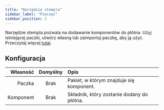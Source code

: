 ```yaml
---
title: "Narzędzie stempla"
sidebar_label: "Pieczęć"
sidebar_position: 3
---
```


Narzędzie stempla pozwala na dodawanie komponentów do płótna. Użyj istniejącej paczki, utwórz własną lub zaimportuj paczkę, aby ją użyć. Przeczytaj więcej [tutaj](../pack).

## Konfiguracja

|  Własność | Domyślny | Opis                                       |
| ---------:|:--------:|:------------------------------------------ |
|    Paczka |   Brak   | Pakiet, w którym znajduje się komponent.   |
| Komponent |   Brak   | Składnik, który zostanie dodany do płótna. |
